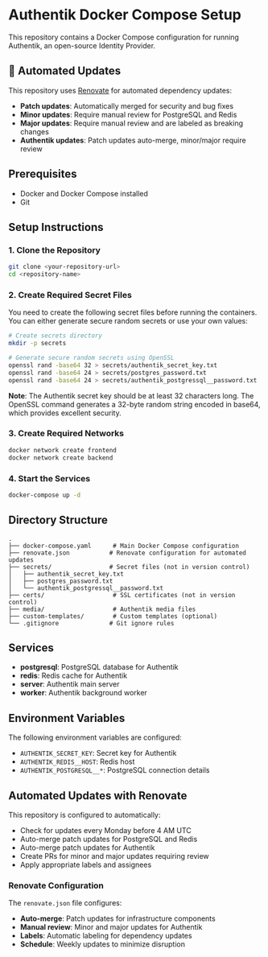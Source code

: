 # Authentik Docker Compose Setup

This repository contains a Docker Compose configuration for running Authentik, an open-source Identity Provider.

## 🔄 Automated Updates

This repository uses [Renovate](https://github.com/renovatebot/renovate) for automated dependency updates:
- **Patch updates**: Automatically merged for security and bug fixes
- **Minor updates**: Require manual review for PostgreSQL and Redis
- **Major updates**: Require manual review and are labeled as breaking changes
- **Authentik updates**: Patch updates auto-merge, minor/major require review

## Prerequisites

- Docker and Docker Compose installed
- Git

## Setup Instructions

### 1. Clone the Repository

```bash
git clone <your-repository-url>
cd <repository-name>
```

### 2. Create Required Secret Files

You need to create the following secret files before running the containers. You can either generate secure random secrets or use your own values:

```bash
# Create secrets directory
mkdir -p secrets

# Generate secure random secrets using OpenSSL
openssl rand -base64 32 > secrets/authentik_secret_key.txt
openssl rand -base64 24 > secrets/postgres_password.txt
openssl rand -base64 24 > secrets/authentik_postgressql__password.txt
```

**Note**: The Authentik secret key should be at least 32 characters long. The OpenSSL command generates a 32-byte random string encoded in base64, which provides excellent security.

### 3. Create Required Networks

```bash
docker network create frontend
docker network create backend
```

### 4. Start the Services

```bash
docker-compose up -d
```

## Directory Structure

```
.
├── docker-compose.yaml      # Main Docker Compose configuration
├── renovate.json           # Renovate configuration for automated updates
├── secrets/                # Secret files (not in version control)
│   ├── authentik_secret_key.txt
│   ├── postgres_password.txt
│   └── authentik_postgressql__password.txt
├── certs/                   # SSL certificates (not in version control)
├── media/                   # Authentik media files
├── custom-templates/        # Custom templates (optional)
└── .gitignore              # Git ignore rules
```

## Services

- **postgresql**: PostgreSQL database for Authentik
- **redis**: Redis cache for Authentik
- **server**: Authentik main server
- **worker**: Authentik background worker

## Environment Variables

The following environment variables are configured:

- `AUTHENTIK_SECRET_KEY`: Secret key for Authentik
- `AUTHENTIK_REDIS__HOST`: Redis host
- `AUTHENTIK_POSTGRESQL__*`: PostgreSQL connection details

## Automated Updates with Renovate

This repository is configured to automatically:
- Check for updates every Monday before 4 AM UTC
- Auto-merge patch updates for PostgreSQL and Redis
- Auto-merge patch updates for Authentik
- Create PRs for minor and major updates requiring review
- Apply appropriate labels and assignees

### Renovate Configuration

The `renovate.json` file configures:
- **Auto-merge**: Patch updates for infrastructure components
- **Manual review**: Minor and major updates for Authentik
- **Labels**: Automatic labeling for dependency updates
- **Schedule**: Weekly updates to minimize disruption